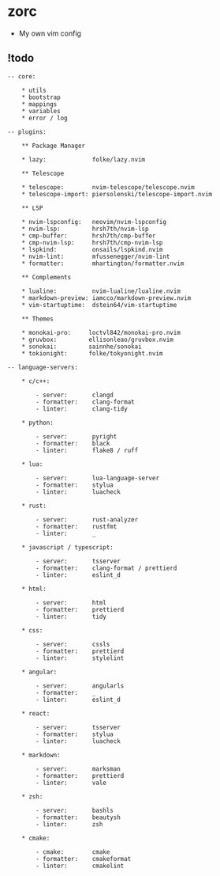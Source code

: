# zorc

- My own vim config

## !todo
    
    -- core:

        * utils
        * bootstrap
        * mappings
        * variables
        * error / log

    -- plugins:

        ** Package Manager

        * lazy:             folke/lazy.nvim
        
        ** Telescope

        * telescope:        nvim-telescope/telescope.nvim
        * telescope-import: piersolenski/telescope-import.nvim

        ** LSP

        * nvim-lspconfig:   neovim/nvim-lspconfig 
        * nvim-lsp:         hrsh7th/nvim-lsp
        * cmp-buffer:       hrsh7th/cmp-buffer
        * cmp-nvim-lsp:     hrsh7th/cmp-nvim-lsp
        * lspkind:          onsails/lspkind.nvim
        * nvim-lint:        mfussenegger/nvim-lint
        * formatter:        mhartington/formatter.nvim

        ** Complements

        * lualine:          nvim-lualine/lualine.nvim
        * markdown-preview: iamcco/markdown-preview.nvim
        * vim-startuptime:  dstein64/vim-startuptime

        ** Themes

        * monokai-pro:     loctvl842/monokai-pro.nvim
        * gruvbox:         ellisonleao/gruvbox.nvim
        * sonokai:         sainnhe/sonokai
        * tokionight:      folke/tokyonight.nvim

    -- language-servers:

        * c/c++:            

            - server:       clangd
            - formatter:    clang-format
            - linter:       clang-tidy

        * python:           
            
            - server:       pyright
            - formatter:    black 
            - linter:       flake8 / ruff

        * lua:              

            - server:       lua-language-server
            - formatter:    stylua
            - linter:       luacheck

        * rust:             

            - server:       rust-analyzer
            - formatter:    rustfmt
            - linter:       _

        * javascript / typescript:

            - server:       tsserver
            - formatter:    clang-format / prettierd    
            - linter:       eslint_d

        * html:

            - server:       html
            - formatter:    prettierd
            - linter:       tidy

        * css: 

            - server:       cssls
            - formatter:    prettierd
            - linter:       stylelint

        * angular:          

            - server:       angularls
            - formatter:    _
            - linter:       eslint_d

        * react:            

            - server:       tsserver
            - formatter:    stylua
            - linter:       luacheck

        * markdown:         

            - server:       marksman
            - formatter:    prettierd
            - linter:       vale

        * zsh:

            - server:       bashls
            - formatter:    beautysh
            - linter:       zsh

        * cmake:

            - cmake:        cmake
            - formatter:    cmakeformat
            - linter:       cmakelint


